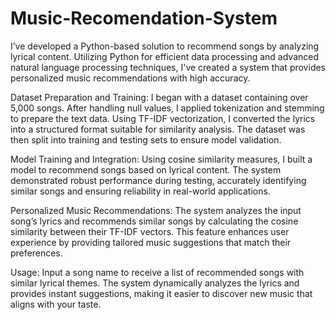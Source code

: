# Music-Recomendation-System

I’ve developed a Python-based solution to recommend songs by analyzing lyrical content. Utilizing Python for efficient data processing and advanced natural language processing techniques, I've created a system that provides personalized music recommendations with high accuracy.

Dataset Preparation and Training:
I began with a dataset containing over 5,000 songs. After handling null values, I applied tokenization and stemming to prepare the text data. Using TF-IDF vectorization, I converted the lyrics into a structured format suitable for similarity analysis. The dataset was then split into training and testing sets to ensure model validation.

Model Training and Integration:
Using cosine similarity measures, I built a model to recommend songs based on lyrical content. The system demonstrated robust performance during testing, accurately identifying similar songs and ensuring reliability in real-world applications.

Personalized Music Recommendations:
The system analyzes the input song’s lyrics and recommends similar songs by calculating the cosine similarity between their TF-IDF vectors. This feature enhances user experience by providing tailored music suggestions that match their preferences.

Usage:
Input a song name to receive a list of recommended songs with similar lyrical themes. The system dynamically analyzes the lyrics and provides instant suggestions, making it easier to discover new music that aligns with your taste.
